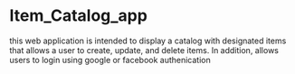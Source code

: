 # Item_Catalog_app
this web application is intended to display a catalog with designated items that allows a user to create, update, and delete items.  In addition, allows users to login using google or facebook authenication
